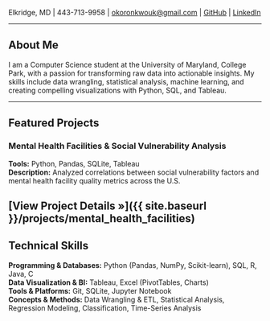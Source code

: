Elkridge, MD | 443-713-9958 | okoronkwouk@gmail.com | [GitHub](https://github.com/UkejeQ) | [LinkedIn](https://www.linkedin.com/in/ukeje-okoronkwo-2b37a3326/)

---

## About Me

I am a Computer Science student at the University of Maryland, College Park, with a passion for transforming raw data into actionable insights. My skills include data wrangling, statistical analysis, machine learning, and creating compelling visualizations with Python, SQL, and Tableau.

---
## Featured Projects

### Mental Health Facilities & Social Vulnerability Analysis
**Tools:** Python, Pandas, SQLite, Tableau  
**Description:** Analyzed correlations between social vulnerability factors and mental health facility quality metrics across the U.S.

[View Project Details &raquo;]({{ site.baseurl }}/projects/mental_health_facilities)
---

## Technical Skills

**Programming & Databases:** Python (Pandas, NumPy, Scikit-learn), SQL, R, Java, C  
**Data Visualization & BI:** Tableau, Excel (PivotTables, Charts)  
**Tools & Platforms:** Git, SQLite, Jupyter Notebook  
**Concepts & Methods:** Data Wrangling & ETL, Statistical Analysis, Regression Modeling, Classification, Time-Series Analysis
